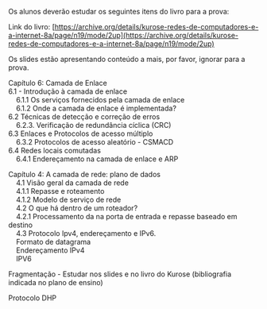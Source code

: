 Os alunos deverão estudar os seguintes itens do livro para a prova:

Link do livro: [https://archive.org/details/kurose-redes-de-computadores-e-a-internet-8a/page/n19/mode/2up](https://archive.org/details/kurose-redes-de-computadores-e-a-internet-8a/page/n19/mode/2up)

Os slides estão apresentando conteúdo a mais, por favor, ignorar para a prova.

Capítulo 6: Camada de Enlace  
6.1 - Introdução à camada de enlace  
    6.1.1 Os serviços fornecidos pela camada de enlace  
    6.1.2 Onde a camada de enlace é implementada?  
6.2 Técnicas de detecção e correção de erros  
    6.2.3. Verificação de redundância cíclica (CRC)  
6.3 Enlaces e Protocolos de acesso múltiplo  
    6.3.2 Protocolos de acesso aleatório - CSMACD  
6.4 Redes locais comutadas  
    6.4.1 Endereçamento na camada de enlace e ARP

Capítulo 4: A camada de rede: plano de dados  
    4.1 Visão geral da camada de rede  
    4.1.1 Repasse e roteamento   
    4.1.2 Modelo de serviço de rede  
    4.2 O que há dentro de um roteador?  
    4.2.1 Processamento da na porta de entrada e repasse baseado em destino  
    4.3 Protocolo Ipv4, endereçamento e IPv6.  
    Formato de datagrama  
    Endereçamento IPv4  
    IPV6

Fragmentação - Estudar nos slides e no livro do Kurose (bibliografia indicada no plano de ensino)

Protocolo DHP